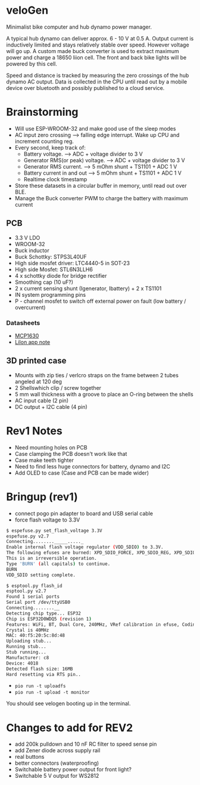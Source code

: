 # veloGen
Minimalist bike computer and hub dynamo power manager.

A typical hub dynamo can deliver approx. 6 - 10 V at 0.5 A. Output current is inductively limited and stays relatively stable over speed. However voltage will go up. A custom made buck converter is used to extract maximum power and charge a 18650 liion cell. The front and back bike lights will be powered by this cell.

Speed and distance is tracked by measuring the zero crossings of the hub dynamo AC output. Data is collected in the CPU until read out by a mobile device over bluetooth and possibly published to a cloud service.

# Brainstorming

 * Will use ESP-WROOM-32 and make good use of the sleep modes
 * AC input zero crossing --> falling edge interrupt. Wake up CPU and increment counting reg.
 * Every second, keep track of:
   * Battery voltage. --> ADC + voltage divider to 3 V
   * Generator RMS(or peak) voltage. --> ADC + voltage divider to 3 V
   * Generator RMS current. --> 5 mOhm shunt + TS1101 + ADC 1 V
   * Battery current in and out --> 5 mOhm shunt + TS1101 + ADC 1 V
   * Realtime clock timestamp
* Store these datasets in a circular buffer in memory, until read out over BLE.
* Manage the Buck converter PWM to charge the battery with maximum current


## PCB

 * 3.3 V LDO
 * WROOM-32
 * Buck inductor
 * Buck Schottky: STPS3L40UF
 * High side mosfet driver: LTC4440-5 in SOT-23
 * High side Mosfet: STL6N3LLH6
 * 4 x schottky diode for bridge rectifier
 * Smoothing cap (10 uF?)
 * 2 x current sensing shunt (Igenerator, Ibattery) + 2 x TS1101
 * IN system programming pins
 * P - channel mosfet to switch off external power on fault (low battery / overcurrent)

### Datasheets
 * [MCP1630](http://ww1.microchip.com/downloads/en/DeviceDoc/21896b.pdf)
 * [LiIon app note](http://ww1.microchip.com/downloads/en/DeviceDoc/51555b.pdf)

## 3D printed case

 * Mounts with zip ties / verlcro straps on the frame between 2 tubes angeled at 120 deg
 * 2 Shellswhich clip / screw together
 * 5 mm wall thickness with a groove to place an O-ring between the shells
 * AC input cable (2 pin)
 * DC output + I2C cable (4 pin)

# Rev1 Notes
  * Need mounting holes on PCB
  * Case clamping the PCB doesn't work like that
  * Case make teeth tighter
  * Need to find less huge connectors for battery, dynamo and I2C
  * Add OLED to case (Case and PCB can be made wider)

# Bringup (rev1)
  * connect pogo pin adapter to board and USB serial cable
  * force flash voltage to 3.3V

```bash
$ espefuse.py set_flash_voltage 3.3V
espefuse.py v2.7
Connecting........_____....._
Enable internal flash voltage regulator (VDD_SDIO) to 3.3V.
The following efuses are burned: XPD_SDIO_FORCE, XPD_SDIO_REG, XPD_SDIO_TIEH.
This is an irreversible operation.
Type 'BURN' (all capitals) to continue.
BURN
VDD_SDIO setting complete.

$ esptool.py flash_id
esptool.py v2.7
Found 1 serial ports
Serial port /dev/ttyUSB0
Connecting........__
Detecting chip type... ESP32
Chip is ESP32D0WDQ5 (revision 1)
Features: WiFi, BT, Dual Core, 240MHz, VRef calibration in efuse, Coding Scheme None
Crystal is 40MHz
MAC: 40:f5:20:5c:8d:48
Uploading stub...
Running stub...
Stub running...
Manufacturer: c8
Device: 4018
Detected flash size: 16MB
Hard resetting via RTS pin..
```

  * `pio run -t uploadfs`
  * `pio run -t upload -t monitor`

You should see velogen booting up in the terminal.

# Changes to add for REV2

  * add 200k pulldown and 10 nF RC filter to speed sense pin
  * add Zener diode across supply rail
  * real buttons
  * better connectors (waterproofing)
  * Switchable battery power output for front light?
  * Switchable 5 V output for WS2812
